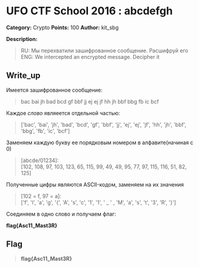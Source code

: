 # UFO CTF School 2016 : abcdefgh

**Category:** Crypto **Points:** 100
**Author:** kit_sbg 

**Description:**
>   RU: Мы перехватили зашифрованное сообщение. Расшифруй его  
>  	ENG: We intercepted an encrypted message. Decipher it


## Write_up

Имеется зашифрованное сообщение:  
> bac bai jh bad bcd gf bbf jj ej ej jf hh jh bbf bbg fb ic bcf

Каждое *слово* являеется отдельной частью:  
> ['bac', 'bai', 'jh', 'bad', 'bcd', 'gf', 'bbf', 'jj', 'ej', 'ej', 'jf', 'hh', 'jh', 'bbf', 'bbg', 'fb', 'ic', 'bcf']

Заменяем каждую букву ее порядковым номером в алфавите(начиная с 0)
> [abcde/01234]:  
[102, 108, 97, 103, 123, 65, 115, 99, 49, 49, 95, 77, 97, 115, 116, 51, 82, 125]

Полученные цифры являются ASCII-кодом, заменяем на их значения
> [102 = f, 97 = a]:  
['f', 'l', 'a', 'g', '{', 'A', 's', 'c', '1', '1', ' _ ' , 'M', 'a', 's', 't', '3', 'R', '}']

Соединяем в одно слово и получаем флаг:

**flag{Asc11_Mast3R}**

## Flag

> **flag{Asc11_Mast3R}**
